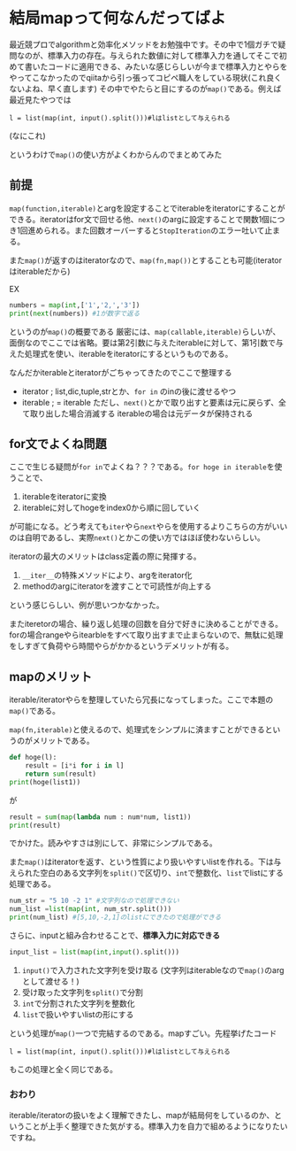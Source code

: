 # 結局mapって何なんだってばよ
最近競プロでalgorithmと効率化メソッドをお勉強中です。その中で1個ガチで疑問なのが、標準入力の存在。与えられた数値に対して標準入力を通してそこで初めて書いたコードに適用できる、みたいな感じらしいが今まで標準入力とやらをやってこなかったのでqiitaから引っ張ってコピペ職人をしている現状(これ良くないよね、早く直します)
その中でやたらと目にするのが`map()`である。例えば最近見たやつでは

`l = list(map(int, input().split()))#lはlistとして与えられる`

(なにこれ)

というわけで`map()`の使い方がよくわからんのでまとめてみた

## 前提
`map(function,iterable)`とargを設定することでiterableをiteratorにすることができる。iteratorはfor文で回せる他、`next()`のargに設定することで関数1個につき1回進められる。また回数オーバーすると`StopIteration`のエラー吐いて止まる。

また`map()`が返すのはiteratorなので、`map(fn,map())`とすることも可能(iteratorはiterableだから)

EX

```　python
numbers = map(int,['1','2,','3'])
print(next(numbers)) #1が数字で返る
```

というのが`map()`の概要である 厳密には、`map(callable,iterable)`らしいが、面倒なのでここでは省略。要は第2引数に与えたiterableに対して、第1引数で与えた処理式を使い、iterableをiteratorにするというものである。

なんだかiterableとiteratorがごちゃってきたのでここで整理する

- iterator ; list,dic,tuple,strとか、`for in` のinの後に渡せるやつ
- iterable ; = iterable ただし、`next()`とかで取り出すと要素は元に戻らず、全て取り出した場合消滅する iterableの場合は元データが保持される
## for文でよくね問題
ここで生じる疑問が`for in`でよくね？？？である。`for hoge in iterable`を使うことで、

1. iterableをiteratorに変換 
2. iterableに対してhogeをindex0から順に回していく

が可能になる。どう考えても`iter`やら`next`やらを使用するよりこちらの方がいいのは自明であるし、実際`next()`とかこの使い方ではほぼ使わないらしい。

iteratorの最大のメリットはclass定義の際に発揮する。
1. `__iter__`の特殊メソッドにより、argをiterator化
2. methodのargにiteratorを渡すことで可読性が向上する

という感じらしい、例が思いつかなかった。

またiteretorの場合、繰り返し処理の回数を自分で好きに決めることができる。forの場合rangeやらitearbleをすべて取り出すまで止まらないので、無駄に処理をしすぎて負荷やら時間やらがかかるというデメリットが有る。

## mapのメリット
iterable/iteratorやらを整理していたら冗長になってしまった。ここで本題の`map()`である。

`map(fn,iterable)`と使えるので、処理式をシンプルに済ますことができるというのがメリットである。
```python
def hoge(l):
    result = [i*i for i in l]
    return sum(result)
print(hoge(list1))
```
が
```python
result = sum(map(lambda num : num*num, list1))
print(result)
```
でかけた。読みやすさは別にして、非常にシンプルである。

また`map()`はiteratorを返す、という性質により扱いやすいlistを作れる。下は与えられた空白のある文字列を`split()`で区切り、`int`で整数化、`list`でlistにする処理である。
```python
num_str = "5 10 -2 1" #文字列なので処理できない
num_list =list(map(int, num_str.split()))
print(num_list) #[5,10,-2,1]のlistにできたので処理ができる
```

さらに、inputと組み合わせることで、**標準入力に対応できる**
```python
input_list = list(map(int,input().split()))
```
1. `input()`で入力された文字列を受け取る (文字列はiterableなので`map()`のargとして渡せる！)
2. 受け取った文字列を`split()`で分割
3. `int`で分割された文字列を整数化
4. `list`で扱いやすいlistの形にする

という処理が`map()`一つで完結するのである。mapすごい。先程挙げたコード

`l = list(map(int, input().split()))#lはlistとして与えられる`

もこの処理と全く同じである。

### おわり
iterable/iteratorの扱いをよく理解できたし、mapが結局何をしているのか、ということが上手く整理できた気がする。標準入力を自力で組めるようになりたいですね。
